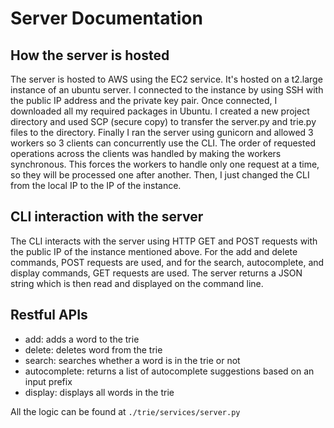 # Server Documentation
## How the server is hosted
The server is hosted to AWS using the EC2 service. It's hosted on a t2.large instance of an ubuntu server. 
I connected to the instance by using SSH with the public IP address and the private key pair. 
Once connected, I downloaded all my required packages in Ubuntu. 
I created a new project directory and used SCP (secure copy) to transfer the server.py and trie.py files to the directory.
Finally I ran the server using gunicorn and allowed 3 workers so 3 clients can concurrently use the CLI. 
The order of requested operations across the clients was handled by making the workers synchronous. 
This forces the workers to handle only one request at a time, so they will be processed one after another. 
Then, I just changed the CLI from the local IP to the IP of the instance. 


## CLI interaction with the server
The CLI interacts with the server using HTTP GET and POST requests with the public IP of the instance mentioned above. For the add and delete commands, POST requests are used, and for the search, autocomplete, and display commands, GET requests are used. The server returns a JSON string which is then read and displayed 
on the command line.  


## Restful APIs 
- add: adds a word to the trie
- delete: deletes word from the trie
- search: searches whether a word is in the trie or not
- autocomplete: returns a list of autocomplete suggestions based on an input prefix
- display: displays all words in the trie

All the logic can be found at `./trie/services/server.py`
